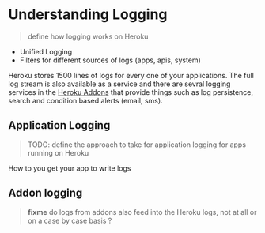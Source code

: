 # Understanding Logging 

> define how logging works on Heroku 

  * Unified Logging
  * Filters for different sources of logs (apps, apis, system)

  Heroku stores 1500 lines of logs for every one of your applications. The full log stream is also available as a service and there are sevral logging services in the [Heroku Addons](https://addons.heroku.com/?q=log) that provide things such as log persistence, search and condition based alerts (email, sms).

## Application Logging

> TODO: define the approach to take for application logging for apps running on Heroku 

  How to you get your app to write logs 


## Addon logging 

> **fixme** do logs from addons also feed into the Heroku logs, not at all or on a case by case basis ?



